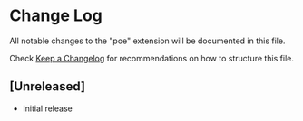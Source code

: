 # Change Log

All notable changes to the "poe" extension will be documented in this file.

Check [Keep a Changelog](http://keepachangelog.com/) for recommendations on how to structure this file.

## [Unreleased]

- Initial release